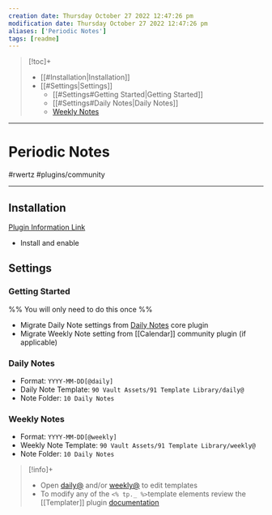```yaml
---
creation date: Thursday October 27 2022 12:47:26 pm
modification date: Thursday October 27 2022 12:47:26 pm
aliases: ['Periodic Notes'] 
tags: [readme] 
---
```

> [!toc]+
> - [[#Installation|Installation]]
> - [[#Settings|Settings]]
> 	- [[#Settings#Getting Started|Getting Started]]
> 	- [[#Settings#Daily Notes|Daily Notes]]
> 	- [Weekly Notes](#Weekly%20Notes)

---
# Periodic Notes
#rwertz #plugins/community 

---
## Installation
[Plugin Information Link](obsidian://show-plugin?id=periodic-notes)
- Install and enable

## Settings

### Getting Started 
<span class="comment">%% You will only need to do this once %%</span>
- Migrate Daily Note settings from [Daily Notes](Daily%20Notes.md) core plugin
- Migrate Weekly Note setting from [[Calendar]] community plugin (if applicable)

### Daily Notes
- Format: `YYYY-MM-DD[@daily]` 
- Daily Note Template: `90 Vault Assets/91 Template Library/daily@`
- Note Folder: `10 Daily Notes`

### Weekly Notes
- Format: `YYYY-MM-DD[@weekly]`
- Weekly Note Template: `90 Vault Assets/91 Template Library/weekly@`
- Note Folder: `10 Daily Notes`


> [!info]+
> - Open [daily@](daily@.md) and/or [weekly@](weekly@.md) to edit templates
> - To modify any of the `<% tp._ %>`template elements review the [[Templater]] plugin [documentation](https://silentvoid13.github.io/Templater/internal-functions/internal-modules/date-module.html)